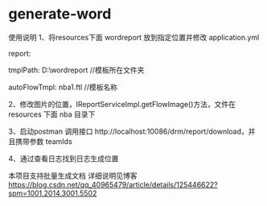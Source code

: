 # generate-word
使用说明
1、将resources下面 wordreport 放到指定位置并修改 application.yml 

report:

  tmplPath: D:\\wordreport      //模板所在文件夹

  autoFlowTmpl: nba1.ftl   //模板名称

2、修改图片的位置，IReportServiceImpl.getFlowImage()方法，文件在 resources 下面 nba 目录下

3、启动postman 调用接口
http://localhost:10086/drm/report/download，并且携带参数 teamIds

4、通过查看日志找到日志生成位置

本项目支持批量生成文档
详细说明见博客 https://blog.csdn.net/qq_40965479/article/details/125446622?spm=1001.2014.3001.5502